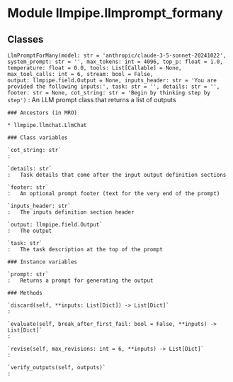Module llmpipe.llmprompt_formany
================================

Classes
-------

`LlmPromptForMany(model: str = 'anthropic/claude-3-5-sonnet-20241022', system_prompt: str = '', max_tokens: int = 4096, top_p: float = 1.0, temperature: float = 0.0, tools: List[Callable] = None, max_tool_calls: int = 6, stream: bool = False, output: llmpipe.field.Output = None, inputs_header: str = 'You are provided the following inputs:', task: str = '', details: str = '', footer: str = None, cot_string: str = 'Begin by thinking step by step')`
:   An LLM prompt class that returns a list of outputs

    ### Ancestors (in MRO)

    * llmpipe.llmchat.LlmChat

    ### Class variables

    `cot_string: str`
    :

    `details: str`
    :   Task details that come after the input output definition sections

    `footer: str`
    :   An optional prompt footer (text for the very end of the prompt)

    `inputs_header: str`
    :   The inputs definition section header

    `output: llmpipe.field.Output`
    :   The output

    `task: str`
    :   The task description at the top of the prompt

    ### Instance variables

    `prompt: str`
    :   Returns a prompt for generating the output

    ### Methods

    `discard(self, **inputs: List[Dict]) ‑> List[Dict]`
    :

    `evaluate(self, break_after_first_fail: bool = False, **inputs) ‑> List[Dict]`
    :

    `revise(self, max_revisions: int = 6, **inputs) ‑> List[Dict]`
    :

    `verify_outputs(self, outputs)`
    :